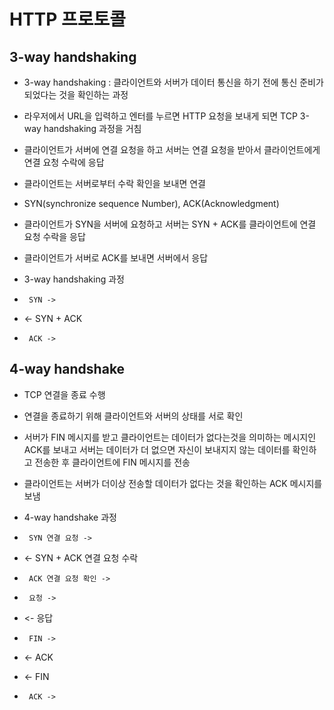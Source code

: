 # HTTP 프로토콜

## 3-way handshaking

- 3-way handshaking : 클라이언트와 서버가 데이터 통신을 하기 전에 통신 준비가 되었다는 것을 확인하는 과정
- 라우저에서 URL을 입력하고 엔터를 누르면 HTTP 요청을 보내게 되면 TCP 3-way handshaking 과정을 거침
- 클라이언트가 서버에 연결 요청을 하고 서버는 연결 요청을 받아서 클라이언트에게 연결 요청 수락에 응답
- 클라이언트는 서버로부터 수락 확인을 보내면 연결
- SYN(synchronize sequence Number), ACK(Acknowledgment)
- 클라이언트가 SYN을 서버에 요청하고 서버는 SYN + ACK를 클라이언트에 연결 요청 수락을 응답
- 클라이언트가 서버로 ACK를 보내면 서버에서 응답

- 3-way handshaking 과정
-      SYN ->
- <- SYN + ACK
-      ACK ->

## 4-way handshake

- TCP 연결을 종료 수행
- 연결을 종료하기 위해 클라이언트와 서버의 상태를 서로 확인
- 서버가 FIN 메시지를 받고 클라이언트는 데이터가 없다는것을 의미하는 메시지인 ACK를 보내고 서버는 데이터가 더 없으면 자신이 보내지지 않는 데이터를 확인하고 전송한 후 클라이언트에 FIN 메시지를 전송
- 클라이언트는 서버가 더이상 전송할 데이터가 없다는 것을 확인하는 ACK 메시지를 보냄

- 4-way handshake 과정

-      SYN 연결 요청 ->
- <- SYN + ACK 연결 요청 수락
-      ACK 연결 요청 확인 ->

-      요청 ->
- <- 응답

-      FIN ->
- <- ACK
- <- FIN
-      ACK ->
